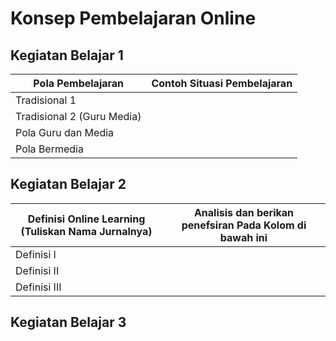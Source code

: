 # Konsep Pembelajaran Online

## Kegiatan Belajar 1

| Pola Pembelajaran            | Contoh Situasi Pembelajaran |
| ---------------------------- | --------------------------- |
| Tradisional 1                |                             |
| Tradisional 2 (Guru Media)   |                             |
| Pola Guru dan Media          |                             |
| Pola Bermedia                |                             |

## Kegiatan Belajar 2

| Definisi Online Learning (Tuliskan Nama Jurnalnya)         | Analisis dan berikan penefsiran Pada Kolom di bawah ini |
| ---------------------------- | --------------------------- |
| Definisi I                   |                             |
| Definisi II                  |                             |
| Definisi III                 |                             |

## Kegiatan Belajar 3
